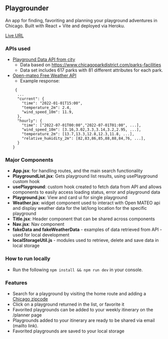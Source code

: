 ## Playgrounder

An app for finding, favoriting and planning your playground adventures in Chicago. Built with React + Vite and deployed via Heroku.

[Live URL](https://playgrounder-a77bf4c8a830.herokuapp.com/)

### APIs used
- [Playground Data API from city](https://data.cityofchicago.org/Parks-Recreation/CPD_Parks/ejsh-fztr/about_data)
	- Data based on https://www.chicagoparkdistrict.com/parks-facilities
	- Data set includes 617 parks with 81 different attributes for each park.
- [Open-mateo Free Weather API](https://open-meteo.com/)
    - Example response:
    ```
	 {
	  ...
	  "current": {
	    "time": "2022-01-01T15:00",
	    "temperature_2m": 2.4,
	    "wind_speed_10m": 11.9,
	  },
	  "hourly": {
	    "time": ["2022-07-01T00:00","2022-07-01T01:00", ...],
	    "wind_speed_10m": [3.16,3.02,3.3,3.14,3.2,2.95, ...],
	    "temperature_2m": [13.7,13.3,12.8,12.3,11.8, ...],
	    "relative_humidity_2m": [82,83,86,85,88,88,84,76, ...],
	  }
	}
    ```


### Major Components
- **App.jsx**: for handling routes, and the main search functionality
- **PlaygroundList.jsx**: Gets playground list results, using usePlayground custom hook
- **usePlayground**: custom hook created to fetch data from API and allows components to easily access loading status, error and playground data
- **Playground.jsx**: View and card ui for single playground
- **Weather.jsx**: widget component used to interact with Open MATEO api and display weather data for the lat/long location for the specific playground
- **Title.jsx**: Header component that can be shared across components
- **Nav.jsx**: Nav component
- **fakeData and fakeWeatherData** - examples of data retrieved from API - used for local development
- **localStorageUtil.js** - modules used to retrieve, delete and save data in local storage

### How to run locally
- Run the following `npm install && npm run dev` in your console.

### Features
- Search for a playground by visiting the home route and adding a [Chicago zipcode](https://www.chicago.gov/content/dam/city/sites/covid/reports/2020-04-24/ChicagoCommunityAreaandZipcodeMap.pdf)
- Click on a playground returned in the list, or favorite it
- Favorited playgrounds can be added to your weekly itinerary on the /planner page
- Playgrounds added to your itinerary are ready to be shared via email (mailto link).
- Favorited playgrounds are saved to your local storage